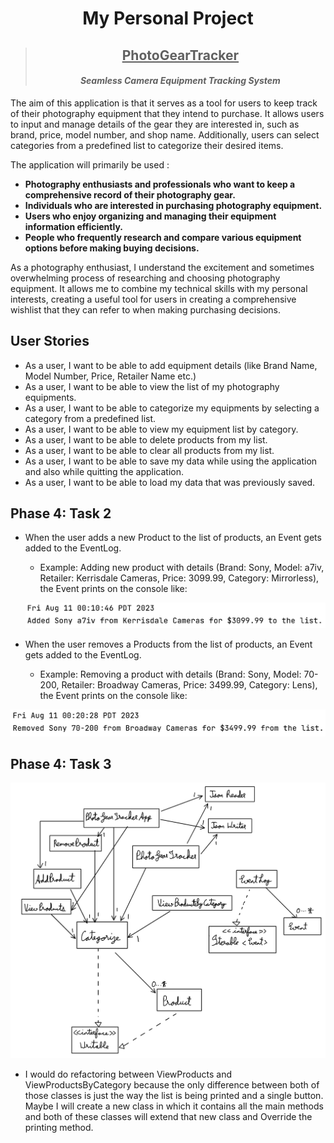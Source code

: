 # <center> My Personal Project

> ## <center> <u> PhotoGearTracker </u> </center>
> #### <center> *Seamless Camera Equipment Tracking System*

The aim of this application is that it serves as a tool for users to keep track of their photography equipment that they
intend to purchase. It allows users to input and manage details of the gear they are interested in, such as brand,
price, model number, and shop name. Additionally, users can select categories from a predefined list to categorize their
desired items.

The application will primarily be used :

- **Photography enthusiasts and professionals who want to keep a comprehensive record of their photography gear.**
- **Individuals who are interested in purchasing photography equipment.**
- **Users who enjoy organizing and managing their equipment information efficiently.**
- **People who frequently research and compare various equipment options before making buying decisions.**

As a photography enthusiast, I understand the excitement and sometimes overwhelming process of researching and choosing
photography equipment. It allows me to combine my technical skills with my personal interests, creating a useful tool
for users in creating a comprehensive wishlist that they can refer to when making purchasing decisions.

## User Stories

- As a user, I want to be able to add equipment details (like Brand Name, Model Number, Price, Retailer Name etc.)
- As a user, I want to be able to view the list of my photography equipments.
- As a user, I want to be able to categorize my equipments by selecting a category from a predefined list.
- As a user, I want to be able to view my equipment list by category.
- As a user, I want to be able to delete products from my list.
- As a user, I want to be able to clear all products from my list.
- As a user, I want to be able to save my data while using the application and also while quitting the application.
- As a user, I want to be able to load my data that was previously saved.

## Phase 4: Task 2

- When the user adds a new Product to the list of products, an Event gets added to the EventLog. 
  - Example: Adding new product with details (Brand: Sony, Model: a7iv, Retailer: Kerrisdale Cameras, Price: 3099.99, 
  Category: Mirrorless), the Event prints on the console like:
  

  ![](./data/readme_pics/AddNewProduct.png)
  
- When the user removes a Products from the list of products, an Event gets added to the EventLog.
  - Example: Removing a product with details (Brand: Sony, Model: 70-200, Retailer: Broadway Cameras, Price: 3499.99,
  Category: Lens), the Event prints on the console like:


![](./data/readme_pics/RemoveProduct.png)


## Phase 4: Task 3

![](./UML_Design_Diagram.png)

- I would do refactoring between ViewProducts and ViewProductsByCategory because the only difference between both
of those classes is just the way the list is being printed and a single button. Maybe I will create a new class in which
it contains all the main methods and both of these classes will extend that new class and Override the printing method.